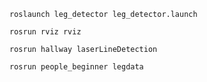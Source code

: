 ```
roslaunch leg_detector leg_detector.launch

```
```
rosrun rviz rviz

```
```
rosrun hallway laserLineDetection

```
```
rosrun people_beginner legdata
```

